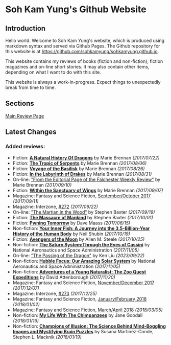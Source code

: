 # Soh Kam Yung's Github Website

## Introduction

Hello world. Welcome to Soh Kam Yung's website, which is produced using markdown syntax and served via Github Pages. The Github repository for this website is at <https://github.com/sohkamyung/sohkamyung.github.io>.

This website contains my reviews of books (fiction and non-fiction), fiction magazines and on-line short stories. It may also contain other items, depending on what I want to do with this site.

This website is always a work-in-progress. Expect things to unexpectedly break from time to time.

## Sections

[Main Review Page](reviews/README.md)

## Latest Changes

### Added reviews:
- Fiction: [**A Natural History Of Dragons**](reviews/fiction/2017/20170722-NaturalHistoryDragons.md) by Marie Brennan *(2017/07/22)*
- Fiction: [**The Tropic of Serpents**](reviews/fiction/2017/20170806-TropicSerpents.md) by Marie Brennan *(2017/08/06)*
- Fiction: [**Voyage of the Basilisk**](reviews/fiction/2017/20170826-VoyageBasilisk.md) by Marie Brennan *(2017/08/26)*
- Fiction: [**In the Labyrinth of Drakes**](reviews/fiction/2017/20170831-LabyrinthDrakes.md) by Marie Brennan *(2017/08/31)*
- On-line: ["From the Editorial Page of the Falchester Weekly Review"](reviews/online/2017/20170910-EditorialPageFalchesterWeeklyReview.md) by Marie Brennan *(2017/09/10)*
- Fiction: [**Within the Sanctuary of Wings**](reviews/fiction/2017/20170907-WithinSantuaryWings.md) by Marie Brennan *(2017/09/07)*
- Magazine: Fantasy and Science Fiction, [September/October 2017](reviews/magazines/FantasyAndScienceFiction/20170911-FSF201709.md) *(2017/09/11)*
- Magazine: Interzone, [#272](reviews/magazines/Interzone/20170922-Interzone272.md) *(2017/09/22)*
- On-line: ["The Martian in the Wood"](reviews/online/2017/20170919-MartianWoods.md) by Stephen Baxter *(2017/09/19)*
- Fiction: [**The Massacre of Mankind**](reviews/fiction/2017/20171001-MassacreMankind.md) by Stephen Baxter *(2017/10/01)*
- Fiction: [**Pwning Tomorrow**](reviews/fiction/2017/20170615-PwningTomorrow.md) by Dave Maass *(2017/06/15)*
- Non-fiction: [**Your Inner Fish: A Journey into the 3.5-Billion-Year History of the Human Body**](reviews/nonfiction/2017/20171019-YourInnerFish.md) by Neil Shubin *(2017/10/19)*
- Fiction: [**Avengers of the Moon**](reviews/fiction/2017/20171025-AvengersMoon.md) by Allen M. Steele *(2017/10/25)*
- Non-fiction: [**The Saturn System:Through the Eyes of Cassini**](reviews/nonfiction/2017/20171105-SaturnSystemEyesCassini.md) by National Aeronautics and Space Administration *(2017/11/05)*
- On-line: ["The Passing of the Dragon"](reviews/online/2023/20230922-PassingDragon.md) by Ken Liu *(2023/09/22)*
- Non-fiction: [**Hubble Focus: Our Amazing Solar System**](reviews/nonfiction/2017/20171105-HubbleFocusAmazingSolarSystem.md) by National Aeronautics and Space Administration *(2017/11/05)*
- Non-fiction: [**Adventures of a Young Naturalist: The Zoo Quest Expeditions**](reviews/nonfiction/2017/20171120-AdventuresYoungNaturalist.md) by David Attenborough *(2017/11/20)*
- Magazine: Fantasy and Science Fiction, [November/December 2017](reviews/magazines/FantasyAndScienceFiction/20171207-FSF201711.md) *(2017/12/07)*
- Magazine: Interzone, [#273](reviews/magazines/Interzone/20171225-Interzone273.md) *(2017/12/25)*
- Magazine: Fantasy and Science Fiction, [January/February 2018](reviews/magazines/FantasyAndScienceFiction/20180102-FSF201801.md) *(2018/01/02)*
- Magazine: Fantasy and Science Fiction, [March/April 2018](reviews/magazines/FantasyAndScienceFiction/20180305-FSF201803.md) *(2018/03/05)*
- Non-fiction: [**My Life With The Chimpanzees**](reviews/nonfiction/2018/20180116-LifeChimpanzees.md) by Jane Goodall *(2018/01/16)*
- Non-fiction: [**Champions of Illusion: The Science Behind Mind-Boggling Images and Mystifying Brain Puzzles**](reviews/nonfiction/2018/20180119-ChampionsOfIllusion.md) by Susana Martinez-Conde, Stephen L. Macknik *(2018/01/19)*
